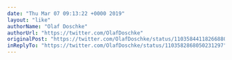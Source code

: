 ```yaml
---
date: "Thu Mar 07 09:13:22 +0000 2019"
layout: "like"
authorName: "Olaf Doschke"
authorUrl: "https://twitter.com/OlafDoschke"
originalPost: "https://twitter.com/OlafDoschke/status/1103584411826688001"
inReplyTo: "https://twitter.com/OlafDoschke/status/1103582868050231297"
---
```

